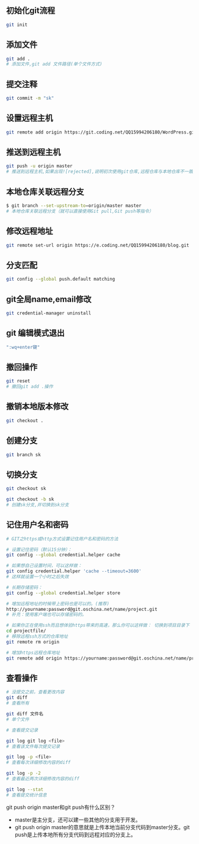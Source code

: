 ## 初始化git流程

```sh
git init
```  

## 添加文件

```sh
git add .  
# 添加文件,git add 文件路径(单个文件方式)
```

## 提交注释

```sh
git commit -m "sk"
```

## 设置远程主机

```sh
git remote add origin https://git.coding.net/QQ15994206180/WordPress.git
```

## 推送到远程主机

```sh
git push -u origin master
# 推送到远程主机,如果出现![rejected],说明初次使用git仓库,远程仓库与本地仓库不一致,需拉一下,使用命令git pull --rebase origin master,在推送就OK了.下次直接使用git push就OK了.
```

## 本地仓库关联远程分支

```sh
$ git branch --set-upstream-to=origin/master master
# 本地仓库关联远程分支（就可以直接使用Git pull,Git push等指令）
```

## 修改远程地址

```sh
git remote set-url origin https://e.coding.net/QQ15994206180/blog.git
```

## 分支匹配

```sh
git config --global push.default matching
```

## git全局name,email修改

```sh
git credential-manager uninstall
```

## git 编辑模式退出

```sh
":wq+enter键"
```

## 撤回操作

```sh
git reset
# 撤回git add .操作
```

## 撤销本地版本修改

```sh
git checkout .
```

## 创建分支

```sh
git branch sk
```

## 切换分支

```sh
git checkout sk

git checkout -b sk
# 创建sk分支,并切换到sk分支
```

## 记住用户名和密码

```sh
# GIT之https或http方式设置记住用户名和密码的方法

# 设置记住密码（默认15分钟）：
git config --global credential.helper cache

# 如果想自己设置时间，可以这样做：
git config credential.helper 'cache --timeout=3600'
# 这样就设置一个小时之后失效

# 长期存储密码：
git config --global credential.helper store

# 增加远程地址的时候带上密码也是可以的。(推荐)
http://yourname:password@git.oschina.net/name/project.git
# 补充：使用客户端也可以存储密码的。

# 如果你正在使用ssh而且想体验https带来的高速，那么你可以这样做： 切换到项目目录下 ：
cd projectfile/
# 移除远程ssh方式的仓库地址
git remote rm origin

# 增加https远程仓库地址
git remote add origin https://yourname:password@git.oschina.net/name/project.git
```

## 查看操作

```sh
# 没提交之前，查看更改内容
git diff
# 查看所有

git diff 文件名
# 单个文件

# 查看提交记录

git log git log <file> 
# 查看该文件每次提交记录

git log -p <file>
# 查看每次详细修改内容的diff

git log -p -2 
# 查看最近两次详细修改内容的diff

git log --stat 
# 查看提交统计信息
```

git push origin master和git push有什么区别？

- master是主分支，还可以建一些其他的分支用于开发。
- git push origin master的意思就是上传本地当前分支代码到master分支。git push是上传本地所有分支代码到远程对应的分支上。